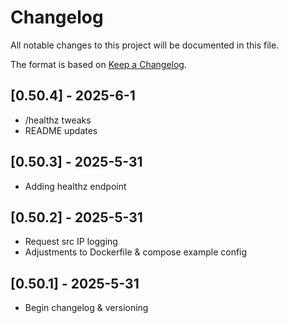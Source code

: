 # Changelog

All notable changes to this project will be documented in this file.

The format is based on [Keep a Changelog](https://keepachangelog.com/en/1.0.0/).

## [0.50.4] - 2025-6-1
- /healthz tweaks 
- README updates

## [0.50.3] - 2025-5-31
- Adding healthz endpoint

## [0.50.2] - 2025-5-31
- Request src IP logging
- Adjustments to Dockerfile & compose example config

## [0.50.1] - 2025-5-31
- Begin changelog & versioning